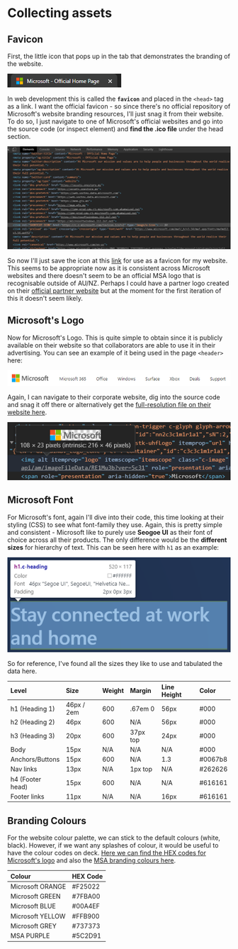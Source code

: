 # Collecting assets

## Favicon

First, the little icon that pops up in the tab that demonstrates the branding of the website. 

![Microsoft website favicon](../../.gitbook/assets/image%20%2840%29.png)

In web development this is called the **`favicon`** and placed in the `<head>` tag as a link. I want the official favicon - so since there's no official repository of Microsoft's website branding resources, I'll just snag it from their website. To do so, I just navigate to one of Microsoft's official websites and go into the source code \(or inspect element\) and **find the .ico file** under the head section.

![Source code for Microsoft&apos;s website](../../.gitbook/assets/image%20%2844%29.png)

So now I'll just save the icon at this [link](https://c.s-microsoft.com/favicon.ico?v2) for use as a favicon for my website. This seems to be appropriate now as it is consistent across Microsoft websites and there doesn't seem to be an official MSA logo that is recognisable outside of AU/NZ. Perhaps I could have a partner logo created on their [official partner website](https://partner.microsoft.com/en-us/marketing/branding) but at the moment for the first iteration of this it doesn't seem likely.

## Microsoft's Logo

Now for Microsoft's Logo. This is quite simple to obtain since it is publicly available on their website so that collaborators are able to use it in their advertising. You can see an example of it being used in the page `<header>` here:

![Microsoft website header and nav](../../.gitbook/assets/image%20%2878%29.png)

Again, I can navigate to their corporate website, dig into the source code and snag it off there or alternatively get the [full-resolution file on their website here](https://www.microsoft.com/en-us/legal/intellectualproperty/trademarks/usage/logo.aspx).

![](../../.gitbook/assets/image%20%2834%29.png)

## Microsoft Font

For Microsoft's font, again I'll dive into their code, this time looking at their styling \(CSS\) to see what font-family they use. Again, this is pretty simple and consistent - Microsoft like to purely use **Seogoe UI** as their font of choice across all their products. The only difference would be the **different sizes** for hierarchy of text. This can be seen here with `h1` as an example:

![h1 with a size of 46px and using Segoe UI](../../.gitbook/assets/image%20%2879%29.png)

So for reference, I've found all the sizes they like to use and tabulated the data here.

| Level | Size | Weight | Margin | Line Height | Color |
| :--- | :--- | :--- | :--- | :--- | :--- |
| h1 \(Heading 1\) | 46px / 2em | 600 | .67em 0 | 56px | \#000 |
| h2 \(Heading 2\) | 46px | 600 | N/A | 56px | \#000 |
| h3 \(Heading 3\) | 20px | 600 | 37px top | 24px | \#000 |
| Body | 15px | N/A | N/A | N/A | \#000 |
| Anchors/Buttons | 15px | 600 | N/A | 1.3 | \#0067b8 |
| Nav links | 13px | N/A | 1px top | N/A | \#262626 |
| h4 \(Footer head\) | 15px | 600 | N/A | N/A | \#616161 |
| Footer links | 11px | N/A | N/A | 16px | \#616161 |

## Branding Colours

For the website colour palette, we can stick to the default colours \(white, black\). However, if we want any splashes of colour, it would be useful to have the colour codes on deck. [Here we can find the HEX codes for Microsoft's logo](https://brandpalettes.com/microsoft-color-codes/) and also the [MSA branding colours here](https://msa.ms).

| Colour | HEX Code |
| :--- | :--- |
| Microsoft ORANGE | \#F25022 |
| Microsoft GREEN | \#7FBA00 |
| Microsoft BLUE | \#00A4EF |
| Microsoft YELLOW | \#FFB900 |
| Microsoft GREY | \#737373 |
| MSA PURPLE | \#5C2D91 |




